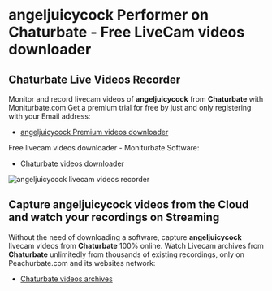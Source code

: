 # angeljuicycock Performer on Chaturbate - Free LiveCam videos downloader

## Chaturbate Live Videos Recorder

Monitor and record livecam videos of **angeljuicycock** from **Chaturbate** with Moniturbate.com
Get a premium trial for free by just and only registering with your Email address:
* [angeljuicycock Premium videos downloader](https://moniturbate.com/request-demo-licence-key.html)

Free livecam videos downloader - Moniturbate Software:
* [Chaturbate videos downloader](https://moniturbate.com/moniturbate-download-software.html)

![angeljuicycock livecam videos recorder](https://peachurnet.com/templates/moniturbate-software.png)


## Capture angeljuicycock videos from the Cloud and watch your recordings on Streaming

Without the need of downloading a software, capture **angeljuicycock** livecam videos from **Chaturbate** 100% online.
Watch Livecam archives from **Chaturbate** unlimitedly from thousands of existing recordings, only on Peachurbate.com and its websites network:
* [Chaturbate videos archives](https://peachurnet.com/)